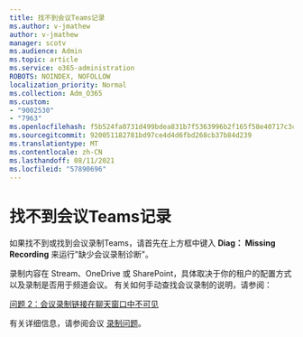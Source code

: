 ```yaml
---
title: 找不到会议Teams记录
ms.author: v-jmathew
author: v-jmathew
manager: scotv
ms.audience: Admin
ms.topic: article
ms.service: o365-administration
ROBOTS: NOINDEX, NOFOLLOW
localization_priority: Normal
ms.collection: Adm_O365
ms.custom:
- "9002530"
- "7963"
ms.openlocfilehash: f5b524fa0731d499bdea831b7f5363996b2f165f58e40717c3ca8a22dc264397
ms.sourcegitcommit: 920051182781bd97ce4d4d6fbd268cb37b84d239
ms.translationtype: MT
ms.contentlocale: zh-CN
ms.lasthandoff: 08/11/2021
ms.locfileid: "57890696"
---
```

# <a name="cant-find-the-teams-meeting-recording"></a>找不到会议Teams记录

如果找不到或找到会议录制Teams，请首先在上方框中键入 **Diag： Missing Recording** 来运行"缺少会议录制诊断"。 

录制内容在 Stream、OneDrive 或 SharePoint，具体取决于你的租户的配置方式以及录制是否用于频道会议。 有关如何手动查找会议录制的说明，请参阅： 

[问题 2：会议录制链接在聊天窗口中不可见](https://docs.microsoft.com/microsoftteams/troubleshoot/meetings/troubleshoot-meeting-recording-issues#issue-2-the-meeting-recording-link-isnt-visible-in-a-chat-window)

有关详细信息，请参阅会议 [录制问题](https://docs.microsoft.com/microsoftteams/troubleshoot/meetings/troubleshoot-meeting-recording-issues)。
